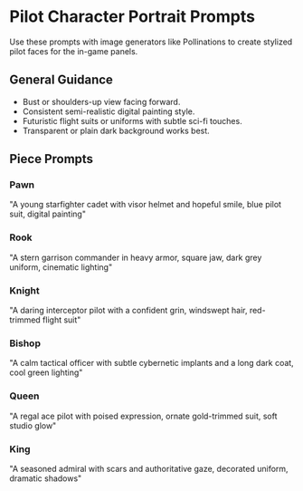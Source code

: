 # Pilot Character Portrait Prompts

Use these prompts with image generators like Pollinations to create stylized pilot faces for the in-game panels.

## General Guidance

- Bust or shoulders-up view facing forward.
- Consistent semi-realistic digital painting style.
- Futuristic flight suits or uniforms with subtle sci-fi touches.
- Transparent or plain dark background works best.

## Piece Prompts

### Pawn
"A young starfighter cadet with visor helmet and hopeful smile, blue pilot suit, digital painting"

### Rook
"A stern garrison commander in heavy armor, square jaw, dark grey uniform, cinematic lighting"

### Knight
"A daring interceptor pilot with a confident grin, windswept hair, red-trimmed flight suit"

### Bishop
"A calm tactical officer with subtle cybernetic implants and a long dark coat, cool green lighting"

### Queen
"A regal ace pilot with poised expression, ornate gold-trimmed suit, soft studio glow"

### King
"A seasoned admiral with scars and authoritative gaze, decorated uniform, dramatic shadows"

